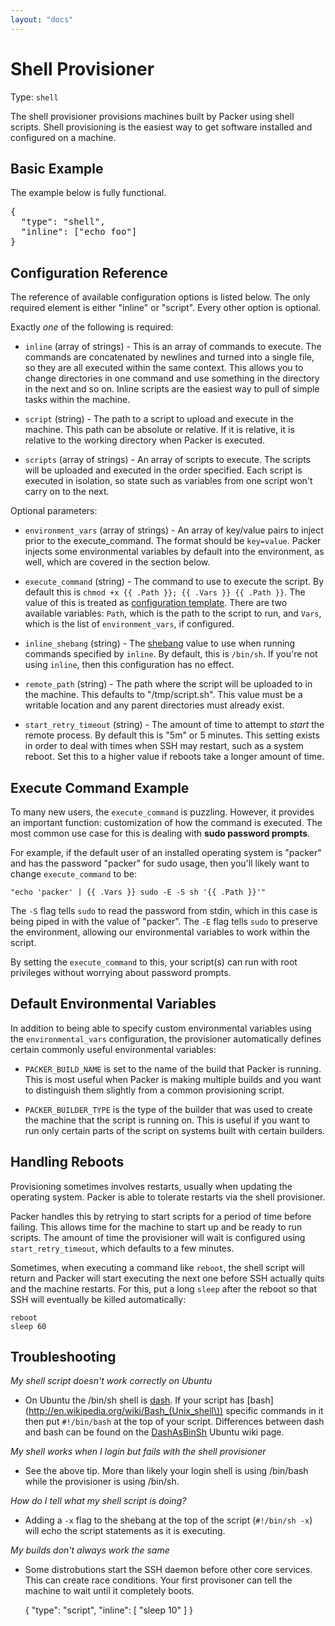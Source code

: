 ```yaml
---
layout: "docs"
---
```


# Shell Provisioner

Type: `shell`

The shell provisioner provisions machines built by Packer using shell scripts.
Shell provisioning is the easiest way to get software installed and configured
on a machine.

## Basic Example

The example below is fully functional.

<pre class="prettyprint">
{
  "type": "shell",
  "inline": ["echo foo"]
}
</pre>

## Configuration Reference

The reference of available configuration options is listed below. The only
required element is either "inline" or "script". Every other option is optional.

Exactly _one_ of the following is required:

* `inline` (array of strings) - This is an array of commands to execute.
  The commands are concatenated by newlines and turned into a single file,
  so they are all executed within the same context. This allows you to
  change directories in one command and use something in the directory in
  the next and so on. Inline scripts are the easiest way to pull of simple
  tasks within the machine.

* `script` (string) - The path to a script to upload and execute in the machine.
  This path can be absolute or relative. If it is relative, it is relative
  to the working directory when Packer is executed.

* `scripts` (array of strings) - An array of scripts to execute. The scripts
  will be uploaded and executed in the order specified. Each script is executed
  in isolation, so state such as variables from one script won't carry on to
  the next.

Optional parameters:

* `environment_vars` (array of strings) - An array of key/value pairs
  to inject prior to the execute_command. The format should be
  `key=value`. Packer injects some environmental variables by default
  into the environment, as well, which are covered in the section below.

* `execute_command` (string) - The command to use to execute the script.
  By default this is `chmod +x {{ .Path }}; {{ .Vars }} {{ .Path }}`. The value of this is
  treated as [configuration template](/docs/templates/configuration-templates.html). There are two available variables: `Path`, which is
  the path to the script to run, and `Vars`, which is the list of
  `environment_vars`, if configured.

* `inline_shebang` (string) - The
  [shebang](http://en.wikipedia.org/wiki/Shebang_(Unix)) value to use when
  running commands specified by `inline`. By default, this is `/bin/sh`.
  If you're not using `inline`, then this configuration has no effect.

* `remote_path` (string) - The path where the script will be uploaded to
  in the machine. This defaults to "/tmp/script.sh". This value must be
  a writable location and any parent directories must already exist.

* `start_retry_timeout` (string) - The amount of time to attempt to
  _start_ the remote process. By default this is "5m" or 5 minutes. This
  setting exists in order to deal with times when SSH may restart, such as
  a system reboot. Set this to a higher value if reboots take a longer
  amount of time.

## Execute Command Example

To many new users, the `execute_command` is puzzling. However, it provides
an important function: customization of how the command is executed. The
most common use case for this is dealing with **sudo password prompts**.

For example, if the default user of an installed operating system is "packer"
and has the password "packer" for sudo usage, then you'll likely want to
change `execute_command` to be:

```
"echo 'packer' | {{ .Vars }} sudo -E -S sh '{{ .Path }}'"
```

The `-S` flag tells `sudo` to read the password from stdin, which in this
case is being piped in with the value of "packer". The `-E` flag tells `sudo`
to preserve the environment, allowing our environmental variables to work
within the script.

By setting the `execute_command` to this, your script(s) can run with
root privileges without worrying about password prompts.

## Default Environmental Variables

In addition to being able to specify custom environmental variables using
the `environmental_vars` configuration, the provisioner automatically
defines certain commonly useful environmental variables:

* `PACKER_BUILD_NAME` is set to the name of the build that Packer is running.
  This is most useful when Packer is making multiple builds and you want to
  distinguish them slightly from a common provisioning script.

* `PACKER_BUILDER_TYPE` is the type of the builder that was used to create
  the machine that the script is running on. This is useful if you want to
  run only certain parts of the script on systems built with certain builders.

## Handling Reboots

Provisioning sometimes involves restarts, usually when updating the operating
system. Packer is able to tolerate restarts via the shell provisioner.

Packer handles this by retrying to start scripts for a period of time
before failing. This allows time for the machine to start up and be ready
to run scripts. The amount of time the provisioner will wait is configured
using `start_retry_timeout`, which defaults to a few minutes.

Sometimes, when executing a command like `reboot`, the shell script will
return and Packer will start executing the next one before SSH actually
quits and the machine restarts. For this, put a long `sleep` after the
reboot so that SSH will eventually be killed automatically:

```
reboot
sleep 60
```

## Troubleshooting

*My shell script doesn't work correctly on Ubuntu*

* On Ubuntu the /bin/sh shell is
[dash](http://en.wikipedia.org/wiki/Debian_Almquist_shell). If your script has
[bash](http://en.wikipedia.org/wiki/Bash_(Unix_shell\)) specific commands in it
then put `#!/bin/bash` at the top of your script. Differences
between dash and bash can be found on the [DashAsBinSh](https://wiki.ubuntu.com/DashAsBinSh) Ubuntu wiki page.

*My shell works when I login but fails with the shell provisioner*

* See the above tip. More than likely your login shell is using /bin/bash
while the provisioner is using /bin/sh.

*How do I tell what my shell script is doing?*

* Adding a `-x` flag to the shebang at the top of the script (`#!/bin/sh -x`)
will echo the script statements as it is executing.

*My builds don't always work the same*

* Some distrobutions start the SSH daemon before other core services. This can create race conditions.
Your first provisoner can tell the machine to wait until it completely boots.

    {
       "type": "script",
       "inline": [ "sleep 10" ]
    }
